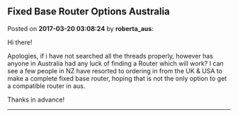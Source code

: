 ## Fixed Base Router Options Australia
Posted on **2017-03-20 03:08:24** by **roberta_aus**:

Hi there! 



Apologies, if i have not searched all the threads properly, however has anyone in Australia had any luck of finding a Router which will work?  I can see a few people in NZ have resorted to ordering in from the UK & USA to make a complete fixed base router, hoping that is not the only option to get a compatible router in aus. 



Thanks in advance!

---

